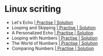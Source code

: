 # Linux scriting

- Let's Echo |[ Practise ](https://www.hackerrank.com/challenges/bash-tutorials-lets-echo/problem?isFullScreen=false) |[ Solution ](https://github.com/Ram11Coder/HackerRank-JAVA/blob/master/LINUX%20SHELL/Solution/hello.sh)
- Looping and Skipping |[ Practise ](https://www.hackerrank.com/challenges/bash-tutorials---looping-and-skipping/problem?isFullScreen=false&h_r=next-challenge&h_v=zen) |[ Solution ](https://github.com/Ram11Coder/HackerRank-JAVA/blob/master/LINUX%20SHELL/Solution/Loops.sh)
- A Personalized Echo |[ Practise ](https://www.hackerrank.com/challenges/bash-tutorials---a-personalized-echo/problem) |[ Solution ](https://github.com/Ram11Coder/HackerRank-JAVA/blob/master/LINUX%20SHELL/Solution/welcome.sh)
- Looping with Numbers |[ Practise ](https://www.hackerrank.com/challenges/bash-tutorials---looping-with-numbers/problem?isFullScreen=false) |[ Solution ](https://github.com/Ram11Coder/HackerRank-JAVA/blob/master/LINUX%20SHELL/Solution/numberloop.sh)
- The World of Numbers |[ Practise ](https://www.hackerrank.com/challenges/bash-tutorials---the-world-of-numbers/problem?isFullScreen=false) |[ Solution ](https://github.com/Ram11Coder/HackerRank-JAVA/blob/master/LINUX%20SHELL/Solution/TheWorldofNumbers.sh) 
- Comparing Numbers |[ Practise ](https://www.hackerrank.com/challenges/bash-tutorials---comparing-numbers/problem?isFullScreen=false) |[ Solution ](https://github.com/Ram11Coder/HackerRank-JAVA/blob/master/LINUX%20SHELL/Solution/CompareNumbers.sh) 
